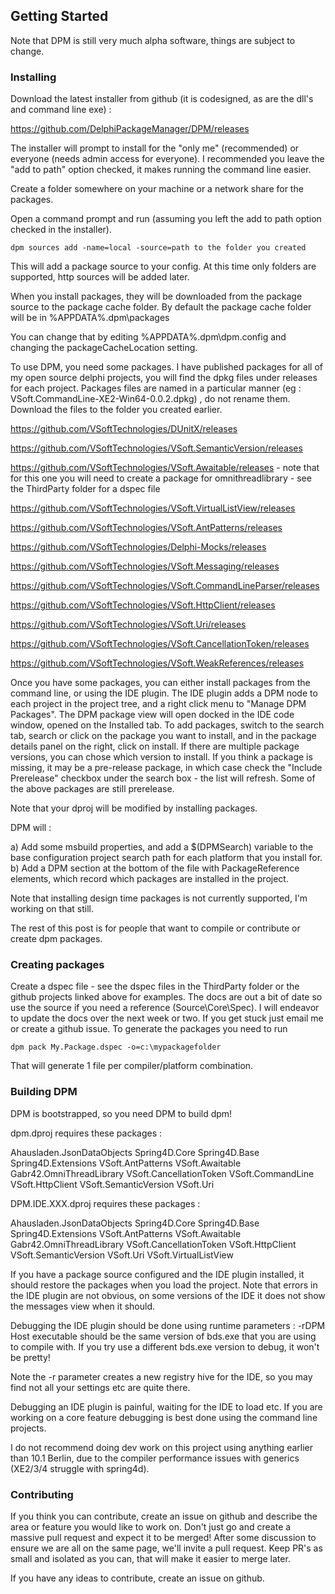 
## Getting Started

Note that DPM is still very much alpha software, things are subject to change. 

### Installing

Download the latest installer from github (it is codesigned, as are the dll's and command line exe) :

https://github.com/DelphiPackageManager/DPM/releases

The installer will prompt to install for the "only me" (recommended) or everyone (needs admin access for everyone). I recommended you leave the  "add to path" option checked, it makes running the command line easier.

Create a folder somewhere on your machine or a network share for the packages.

Open a command prompt and run (assuming you left the add to path option checked in the installer).

```dpm sources add -name=local -source=path to the folder you created```

This will add a package source to your config. At this time only folders are supported, http sources will be added later.

When you install packages, they will be downloaded from the package source to the package cache folder.  By default the package cache folder will be in %APPDATA%\.dpm\packages

You can change that by editing %APPDATA%\.dpm\dpm.config and changing the packageCacheLocation setting.

To use DPM, you need some packages. I have published packages for all of my open source delphi projects, you will find the dpkg files under releases for each project. Packages files are named in a particular manner (eg : VSoft.CommandLine-XE2-Win64-0.0.2.dpkg) , do not rename them. Download the files to the folder you created earlier.

https://github.com/VSoftTechnologies/DUnitX/releases

https://github.com/VSoftTechnologies/VSoft.SemanticVersion/releases

https://github.com/VSoftTechnologies/VSoft.Awaitable/releases - note that for this one you will need to create a package for omnithreadlibrary - see the ThirdParty folder for a dspec file

https://github.com/VSoftTechnologies/VSoft.VirtualListView/releases

https://github.com/VSoftTechnologies/VSoft.AntPatterns/releases

https://github.com/VSoftTechnologies/Delphi-Mocks/releases

https://github.com/VSoftTechnologies/VSoft.Messaging/releases

https://github.com/VSoftTechnologies/VSoft.CommandLineParser/releases

https://github.com/VSoftTechnologies/VSoft.HttpClient/releases

https://github.com/VSoftTechnologies/VSoft.Uri/releases

https://github.com/VSoftTechnologies/VSoft.CancellationToken/releases

https://github.com/VSoftTechnologies/VSoft.WeakReferences/releases

Once you have some packages, you can either install packages from the command line, or using the IDE plugin. The IDE plugin adds a DPM node to each project in the project tree, 
and a right click menu to "Manage DPM Packages". The DPM package view will open docked in the IDE code window, opened on the Installed tab. To add packages, switch to the search 
tab, search or click on the package you want to install, and in the package details panel on the right, click on install. If there are multiple package versions, you can chose 
which version to install. If you think a package is missing, it may be a pre-release package, in which case check the "Include Prerelease" checkbox under the search box - the list 
will refresh. Some of the above packages are still prerelease. 

Note that your dproj will be modified by installing packages. 

DPM will :

a) Add some msbuild properties, and add a $(DPMSearch) variable to the base configuration project search path for each platform that you install for.
b) Add a DPM section at the bottom of the file with PackageReference elements, which record which packages are installed in the project.

Note that installing design time packages is not currently supported, I'm working on that still. 

The rest of this post is for people that want to compile or contribute or create dpm packages.

### Creating packages

Create a dspec file - see the dspec files in the ThirdParty folder or the github projects linked above for examples. The docs are out a bit of date so use the source if you need a reference (Source\Core\Spec). I will endeavor to update the docs over the next week or two. If you get stuck just email me or create a github issue.
To generate the packages you need to run 

```dpm pack My.Package.dspec -o=c:\mypackagefolder```

That will generate 1 file per compiler/platform combination. 

### Building DPM
DPM is bootstrapped, so you need DPM to build dpm!

dpm.dproj requires these packages :

Ahausladen.JsonDataObjects
Spring4D.Core
Spring4D.Base
Spring4D.Extensions
VSoft.AntPatterns
VSoft.Awaitable
Gabr42.OmniThreadLibrary
VSoft.CancellationToken
VSoft.CommandLine
VSoft.HttpClient
VSoft.SemanticVersion
VSoft.Uri

DPM.IDE.XXX.dproj requires these packages :

Ahausladen.JsonDataObjects
Spring4D.Core
Spring4D.Base
Spring4D.Extensions
VSoft.AntPatterns
VSoft.Awaitable
Gabr42.OmniThreadLibrary
VSoft.CancellationToken
VSoft.HttpClient
VSoft.SemanticVersion
VSoft.Uri
VSoft.VirtualListView

If you have a package source configured and the IDE plugin installed, it should restore the packages when you load the project. Note that errors in the IDE plugin are not obvious, on some versions of the IDE it does not show the messages view when it should.

Debugging the IDE plugin should be done using runtime parameters : -rDPM
Host executable should be the same version of bds.exe that you are using to compile with. If you try use a different bds.exe version to debug, it won't be pretty!

Note the -r parameter creates a new registry hive for the IDE, so you may find not all your settings etc are quite there.

Debugging an IDE plugin is painful, waiting for the IDE to load etc. If you are working on a core feature debugging is best done using the command line projects.

I do not recommend doing dev work on this project using anything earlier than 10.1 Berlin, due to the compiler performance issues with generics (XE2/3/4 struggle with spring4d).

### Contributing

If you think you can contribute, create an issue on github and describe the area or feature you would like to work on. Don't just go and create a massive pull request and expect it to be merged! After some discussion to ensure we are all on the same page, we'll invite a pull request. Keep PR's as small and isolated as you can, that will make it easier to merge later.

If you have any ideas to contribute, create an issue on github.

